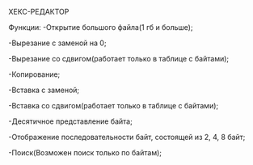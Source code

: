 ХЕКС-РЕДАКТОР

Функции:
-Открытие большого файла(1 гб и больше);

-Вырезание с заменой на 0;

-Вырезание со сдвигом(работает только в таблице с байтами);

-Копирование;

-Вставка с заменой;

-Вставка со сдвигом(работает только в таблице с байтами);

-Десятичное представление байта;

-Отображение последовательности байт, состоящей из 2, 4, 8 байт;

-Поиск(Возможен поиск только по байтам);


